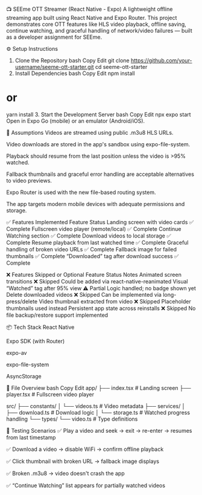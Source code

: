 📺 SEEme OTT Streamer (React Native - Expo)
A lightweight offline streaming app built using React Native and Expo Router. This project demonstrates core OTT features like HLS video playback, offline saving, continue watching, and graceful handling of network/video failures — built as a developer assignment for SEEme.

⚙️ Setup Instructions

1. Clone the Repository
   bash
   Copy
   Edit
   git clone https://github.com/your-username/seeme-ott-starter.git
   cd seeme-ott-starter
2. Install Dependencies
   bash
   Copy
   Edit
   npm install

# or

yarn install 3. Start the Development Server
bash
Copy
Edit
npx expo start
Open in Expo Go (mobile) or an emulator (Android/iOS).

🧠 Assumptions
Videos are streamed using public .m3u8 HLS URLs.

Video downloads are stored in the app's sandbox using expo-file-system.

Playback should resume from the last position unless the video is >95% watched.

Fallback thumbnails and graceful error handling are acceptable alternatives to video previews.

Expo Router is used with the new file-based routing system.

The app targets modern mobile devices with adequate permissions and storage.

✅ Features Implemented
Feature Status
Landing screen with video cards ✅ Complete
Fullscreen video player (remote/local) ✅ Complete
Continue Watching section ✅ Complete
Download videos to local storage ✅ Complete
Resume playback from last watched time ✅ Complete
Graceful handling of broken video URLs ✅ Complete
Fallback image for failed thumbnails ✅ Complete
“Downloaded” tag after download success ✅ Complete

❌ Features Skipped or Optional
Feature Status Notes
Animated screen transitions ❌ Skipped Could be added via react-native-reanimated
Visual “Watched” tag after 95% view ⚠️ Partial Logic handled; no badge shown yet
Delete downloaded videos ❌ Skipped Can be implemented via long-press/delete
Video thumbnail extracted from video ❌ Skipped Placeholder thumbnails used instead
Persistent app state across reinstalls ❌ Skipped No file backup/restore support implemented

📦 Tech Stack
React Native

Expo SDK (with Router)

expo-av

expo-file-system

AsyncStorage

📁 File Overview
bash
Copy
Edit
app/
├── index.tsx # Landing screen
├── player.tsx # Fullscreen video player

src/
├── constants/
│ └── videos.ts # Video metadata
├── services/
│ ├── download.ts # Download logic
│ └── storage.ts # Watched progress handling
└── types/
└── video.ts # Type definitions


🧪 Testing Scenarios
✅ Play a video and seek → exit → re-enter → resumes from last timestamp

✅ Download a video → disable WiFi → confirm offline playback

✅ Click thumbnail with broken URL → fallback image displays

✅ Broken .m3u8 → video doesn't crash the app

✅ “Continue Watching” list appears for partially watched videos
